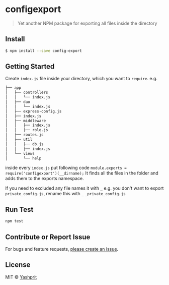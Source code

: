 # configexport

> Yet another NPM package for exporting all files inside the directory


## Install

```sh
$ npm install --save config-export
```


## Getting Started

Create `index.js` file inside your directory, which you want to `require`. e.g.

```sh
├── app
│   ├── controllers
│   │   └── index.js
│   ├── dao
│   │   └── index.js
│   ├── express-config.js
│   ├── index.js
│   ├── middleware
│   │   ├── index.js
│   │   ├── role.js
│   ├── routes.js
│   ├── util
│   │   ├── db.js
│   │   ├── index.js
│   └── views
│       └── help
```

inside every `index.js` put following code
`module.exports = require('configexport')(__dirname);`
It finds all the files in the folder and adds them to the exports namespace.

If you need to excluded any file names it with `_` e.g. you don't want to export `private_config.js`, rename this with `_` `_private_config.js`



## Run Test
```sh
npm test
```

## Contribute or Report Issue
For bugs and feature requests, [please create an issue][issue-url].

## License

MIT © [Yashprit](yashprit.github.io)

[issue-url]: https://github.com/yashprit/config-export/issues
[npm-url]: https://npmjs.org/package/config-export
[npm-image]: https://badge.fury.io/js/config-export.svg
[travis-url]: https://travis-ci.org/yashprit/config-export
[travis-image]: https://travis-ci.org/yashprit/config-export.svg?branch=master

